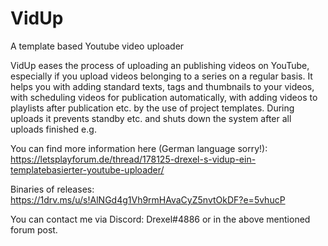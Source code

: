 # VidUp
A template based Youtube video uploader

VidUp eases the process of uploading an publishing videos on YouTube, 
especially if you upload videos belonging to a series on a regular basis.
It helps you with adding standard texts, tags and thumbnails to your 
videos, with scheduling videos for publication automatically, with adding
videos to playlists after publication etc. by the use of project templates.
During uploads it prevents standby etc. and shuts down the system after
all uploads finished e.g.

You can find more information here (German language sorry!):
https://letsplayforum.de/thread/178125-drexel-s-vidup-ein-templatebasierter-youtube-uploader/

Binaries of releases:
https://1drv.ms/u/s!AlNGd4g1Vh9rmHAvaCyZ5nvtOkDF?e=5vhucP

You can contact me via Discord: Drexel#4886 or in the above mentioned forum post.

